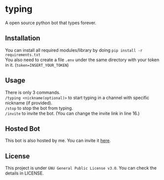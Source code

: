 # typing
A open source python bot that types forever.

## Installation
You can install all required modules/library by doing `pip install -r requirements.txt`<br />
You also need to create a file `.env` under the same directory with your token in it. (`token=INSERT_YOUR_TOKEN`)

## Usage
There is only 3 commands.<br />
`/typing <nickname(optional)>` to start typing in a channel with specific nickname (if provided).<br />
`/stop` to stop the bot from typing.<br />
`/invite` to invite the bot. (You can change the invite link in line 16.)

## Hosted Bot
This bot is also hosted by me. You can invite it [here](https://discord.com/api/oauth2/authorize?client_id=991618813856591942&permissions=67111936&scope=applications.commands%20bot).

## License
This project is under `GNU General Public License v3.0`. You can check the details in LICENSE.
